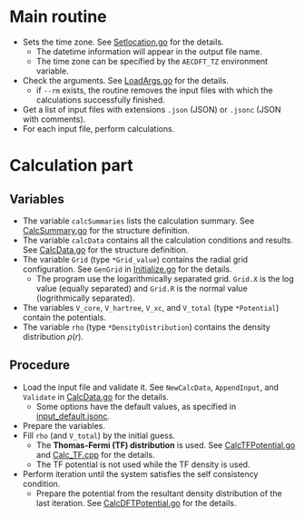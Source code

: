 # Main routine

- Sets the time zone. See [Setlocation.go](./SetLocation.go) for the details.
  - The datetime information will appear in the output file name.
  - The time zone can be specified by the ```AECDFT_TZ``` environment variable.
- Check the arguments. See [LoadArgs.go](./LoadArgs.go) for the details.
  - if ```--rm``` exists, the routine removes the input files with which the calculations successfully finished.
- Get a list  of input files with extensions ```.json``` (JSON) or ```.jsonc``` (JSON with comments).
- For each input file, perform calculations.

# Calculation part

## Variables
- The variable ```calcSummaries``` lists the calculation summary. See [CalcSummary.go](./CalcSummary.go) for the structure definition.
- The variable ```calcData``` contains all the calculation conditions and results. See [CalcData.go](./CalcData.go) for the structure definition.
- The variable ```Grid``` (type ```*Grid_value```) contains the radial grid configuration. See ```GenGrid``` in [Initialize.go](./Initialize.go) for the details.
  - The program use the logarithmically separated grid. ```Grid.X``` is the log value (equally separated) and ```Grid.R``` is the normal value (logrithmically separated).
- The variables ```V_core```, ```V_hartree```, ```V_xc```, and ```V_total``` (type ```*Potential```) contain the potentials.
- The variable ```rho``` (type ```*DensityDistribution```) contains the density distribution $\rho(r)$.

## Procedure

- Load the input file and validate it. See ```NewCalcData```, ```AppendInput```, and ```Validate``` in [CalcData.go](./CalcData.go) for the details.
  - Some options have the default values, as specified in [input_default.jsonc](../../default/input_default.jsonc).
- Prepare the variables.
- Fill ```rho``` (and ```V_total```) by the initial guess.
  - The **Thomas-Fermi (TF) distribution** is used. See [CalcTFPotential.go](./CalcTFPotential.go) and [Calc_TF.cpp](../cpp/Calc_TF.cpp) for the details.
  - The TF potential is not used while the TF density is used.
- Perform iteration until the system satisfies the self consistency condition.
  - Prepare the potential from the resultant density distribution of the last iteration. See [CalcDFTPotential.go](./CalcDFTPotential.go) for the details.